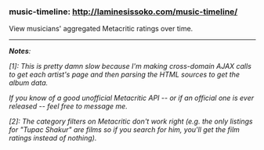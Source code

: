 ### music-timeline: http://laminesissoko.com/music-timeline/
View musicians' aggregated Metacritic ratings over time.

***
*__Notes__:*

*[1]: This is pretty damn slow because I'm making cross-domain AJAX calls to get each artist's page and then parsing the HTML sources to get the album data.*

*If you know of a good unofficial Metacritic API -- or if an official one is ever released -- feel free to message me.*

*[2]: The category filters on Metacritic don't work right (e.g. the only listings for "Tupac Shakur" are films so if you search for him, you'll get the film ratings instead of nothing).*
